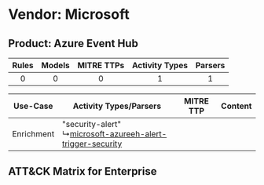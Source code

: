 Vendor: Microsoft
=================
Product: Azure Event Hub
------------------------
| Rules | Models | MITRE TTPs | Activity Types | Parsers |
|:-----:|:------:|:----------:|:--------------:|:-------:|
|   0   |   0    |     0      |       1        |    1    |

|  Use-Case  | Activity Types/Parsers    | MITRE TTP | Content    |
|:----------:| ---- | --------- | ---- |
| Enrichment |  "security-alert"<br> ↳[microsoft-azureeh-alert-trigger-security](Ps/pC_microsoftazureehalerttriggersecurity.md)<br> |    | [](RM/r_m_microsoft_azure_event_hub_Enrichment.md) |

ATT&CK Matrix for Enterprise
----------------------------
